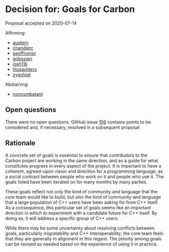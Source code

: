 # Decision for: Goals for Carbon

<!--
Part of the Carbon Language project, under the Apache License v2.0 with LLVM
Exceptions. See /LICENSE for license information.
SPDX-License-Identifier: Apache-2.0 WITH LLVM-exception
-->

Proposal accepted on 2020-07-14

Affirming:

-   [austern](https://github.com/austern)
-   [chandlerc](https://github.com/chandlerc)
-   [geoffromer](https://github.com/geoffromer)
-   [gribozavr](https://github.com/gribozavr)
-   [josh11b](https://github.com/josh11b)
-   [tituswinters](https://github.com/tituswinters)
-   [zygoloid](https://github.com/zygoloid)

Abstaining:

-   [noncombatant](https://github.com/noncombatant)

## Open questions

There were no open questions. GitHub issue
[106](https://github.com/carbon-language/carbon-lang/issues/106) contains points
to be considered and, if necessary, resolved in a subsequent proposal.

## Rationale

A concrete set of goals is essential to ensure that contributors to the Carbon
project are working in the same direction, and as a guide for what constitutes
progress in every aspect of the project. It is important to have a coherent,
agreed-upon vision and direction for a programming language, as a social
contract between people who work on it and people who use it. The goals listed
have been iterated on for many months by many parties.

These goals reflect not only the kind of community and language that the core
team would like to build, but also the kind of community and language that a
large population of C++ users have been asking for from C++ itself. As a
consequence, this particular set of goals seems like an important direction in
which to experiment with a candidate future for C++ itself. By doing so, it will
address a specific group of C++ users.

While there may be some uncertainty about resolving conflicts between goals,
particularly migratability and C++ interoperability, the core team feels that
they are generally in alignment in this regard. The priority among goals can be
revised as needed based on the experience of using it in practice.
